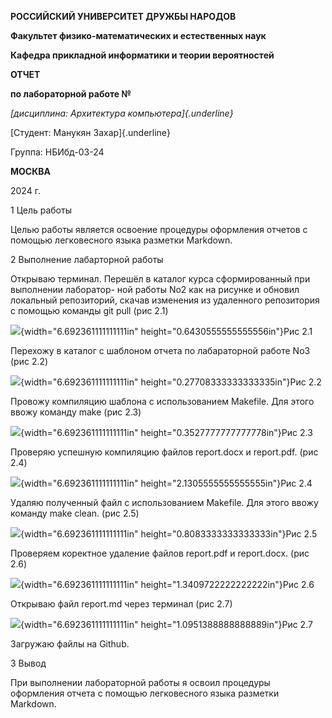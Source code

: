 **РОССИЙСКИЙ УНИВЕРСИТЕТ ДРУЖБЫ НАРОДОВ**

**Факультет физико-математических и естественных наук**

**Кафедра прикладной информатики и теории вероятностей**

**ОТЧЕТ**

**по лабораторной работе №**

*[дисциплина: Архитектура компьютера]{.underline}*

[Студент: Манукян Захар]{.underline}

Группа: НБИбд-03-24

**МОСКВА**

2024 г.

1 Цель работы

Целью работы является освоение процедуры оформления отчетов с помощью
легковесного языка разметки Markdown.

2 Выполнение лабарторной работы

Открываю терминал. Перешёл в каталог курса сформированный при выполнении
лаборатор- ной работы No2 как на рисунке и обновил локальный
репозиторий, скачав изменения из удаленного репозитория с помощью
команды git pull (рис 2.1)

![](media/image1.png){width="6.692361111111111in"
height="0.6430555555555556in"}Рис 2.1

Перехожу в каталог с шаблоном отчета по лабараторной работе No3 (рис
2.2)

![](media/image2.png){width="6.692361111111111in"
height="0.27708333333333335in"}Рис 2.2

Провожу компиляцию шаблона с использованием Makefile. Для этого ввожу
команду make (рис 2.3)

![](media/image3.png){width="6.692361111111111in"
height="0.3527777777777778in"}Рис 2.3

Проверяю успешную компиляцию файлов report.docx и report.pdf. (рис 2.4)

![](media/image4.png){width="6.692361111111111in"
height="2.1305555555555555in"}Рис 2.4

Удаляю полученный файл с использованием Makefile. Для этого ввожу
команду make clean. (рис 2.5)

![](media/image5.png){width="6.692361111111111in"
height="0.8083333333333333in"}Рис 2.5

Проверяем коректное удаление файлов report.pdf и report.docx. (рис 2.6)

![](media/image6.png){width="6.692361111111111in"
height="1.3409722222222222in"}Рис 2.6

Открываю файл report.md через терминал (рис 2.7)

![](media/image7.png){width="6.692361111111111in"
height="1.0951388888888889in"}Рис 2.7

Загружаю файлы на Github.

3 Вывод

При выполнении лабораторной работы я освоил процедуры оформления отчета
с помощью легковесного языка разметки Markdown.
